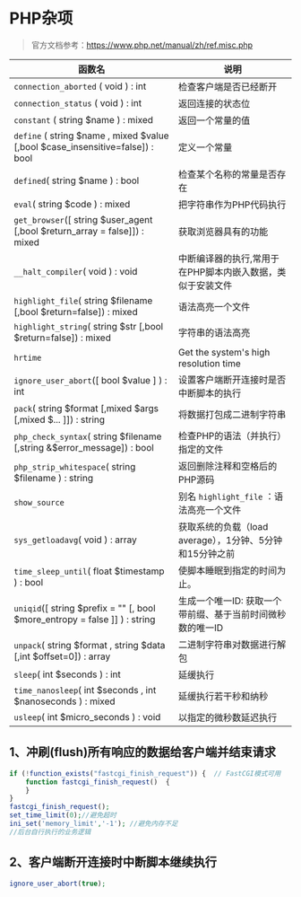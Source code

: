 # PHP杂项

> 官方文档参考：<https://www.php.net/manual/zh/ref.misc.php>

| 函数名                                                                         | 说明                                                       |
| ------------------------------------------------------------------------------ | ---------------------------------------------------------- |
| `connection_aborted` ( void ) : int                                            | 检查客户端是否已经断开                                     |
| `connection_status` ( void ) : int                                             | 返回连接的状态位                                           |
| `constant` ( string $name ) : mixed                                            | 返回一个常量的值                                           |
| `define` ( string $name , mixed $value [,bool $case_insensitive=false]) : bool | 定义一个常量                                               |
| `defined`( string $name ) : bool                                               | 检查某个名称的常量是否存在                                 |
| `eval`( string $code ) : mixed                                                 | 把字符串作为PHP代码执行                                    |
| `get_browser`([ string $user_agent [,bool $return_array = false]]) : mixed     | 获取浏览器具有的功能                                       |
| `__halt_compiler`( void ) : void                                               | 中断编译器的执行,常用于在PHP脚本内嵌入数据，类似于安装文件 |
| `highlight_file`( string $filename [,bool $return=false]) : mixed              | 语法高亮一个文件                                           |
| `highlight_string`( string $str [,bool $return=false]) : mixed                 | 字符串的语法高亮                                           |
| `hrtime`                                                                       | Get the system's high resolution time                      |
| `ignore_user_abort`([ bool $value ] ) : int                                    | 设置客户端断开连接时是否中断脚本的执行                     |
| `pack`( string $format [,mixed $args [,mixed $... ]]) : string                 | 将数据打包成二进制字符串                                   |
| `php_check_syntax`( string $filename [,string &$error_message]) : bool         | 检查PHP的语法（并执行）指定的文件                          |
| `php_strip_whitespace`( string $filename ) : string                            | 返回删除注释和空格后的PHP源码                              |
| `show_source`                                                                  | 别名 `highlight_file` ：语法高亮一个文件                   |
| `sys_getloadavg`( void ) : array                                               | 获取系统的负载（load average），1分钟、5分钟和15分钟之前   |
| `time_sleep_until`( float $timestamp ) : bool                                  | 使脚本睡眠到指定的时间为止。                               |
| `uniqid`([ string $prefix = "" [, bool $more_entropy = false ]] ) : string     | 生成一个唯一ID: 获取一个带前缀、基于当前时间微秒数的唯一ID |
| `unpack`( string $format , string $data [,int $offset=0]) : array              | 二进制字符串对数据进行解包                                 |
| `sleep`( int $seconds ) : int                                                  | 延缓执行                                                   |
| `time_nanosleep`( int $seconds , int $nanoseconds ) : mixed                    | 延缓执行若干秒和纳秒                                       |
| `usleep`( int $micro_seconds ) : void                                          | 以指定的微秒数延迟执行                                     |

## 1、冲刷(flush)所有响应的数据给客户端并结束请求

```php
if (!function_exists("fastcgi_finish_request")) {  // FastCGI模式可用
    function fastcgi_finish_request()  {
    }
}
fastcgi_finish_request();
set_time_limit(0);//避免超时
ini_set('memory_limit','-1'); //避免内存不足
//后台自行执行的业务逻辑

```

## 2、客户端断开连接时中断脚本继续执行

```php
ignore_user_abort(true);
```
